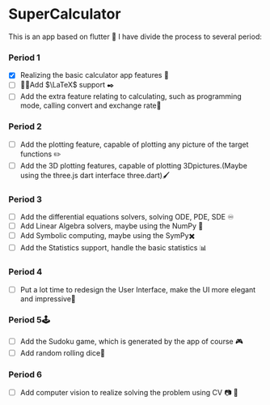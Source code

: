 # SuperCalculator

This is an app based on flutter :iphone:
I have divide the process to several period:

### Period 1
- [x] Realizing the basic calculator app features :iphone:
- [ ] :man_technologist:Add $\LaTeX$ support :black_nib:
- [ ] Add the extra feature relating to calculating, such as programming mode, calling convert and exchange rate:currency_exchange:

### Period 2

- [ ] Add the plotting feature, capable of plotting any picture of the target functions :pencil2:
- [ ] Add the 3D plotting features, capable of plotting 3Dpictures.(Maybe using the three.js dart interface three.dart):paintbrush:

### Period 3

- [ ] Add the differential equations solvers, solving ODE, PDE, SDE :infinity:
- [ ] Add Linear Algebra solvers, maybe using the NumPy :1234:
- [ ] Add Symbolic computing, maybe using the SymPy:heavy_multiplication_x:
- [ ] Add the Statistics support, handle the basic statistics :bar_chart:

### Period 4

- [ ] Put a lot time to redesign the User Interface, make the UI more elegant and impressive:art:

### Period 5:joystick:

- [ ] Add the Sudoku game, which is generated by the app of course :video_game:
- [ ] Add random rolling dice:game_die:

### Period 6
- [ ] Add computer vision to realize solving the problem using CV :camera: :robot:

